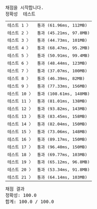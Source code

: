 <pre class="console-content"><div></div><div class="console-heading">채점을 시작합니다.</div><div class="console-message">정확성  테스트</div><table class="console-test-group" data-category="correctness"><tbody><tr data-testcase-id="89312"><td valign="top" class="td-label">테스트 1 <span>〉</span></td><td class="result passed">통과 (61.96ms, 112MB)</td></tr><tr data-testcase-id="89313"><td valign="top" class="td-label">테스트 2 <span>〉</span></td><td class="result passed">통과 (45.21ms, 97.8MB)</td></tr><tr data-testcase-id="89314"><td valign="top" class="td-label">테스트 3 <span>〉</span></td><td class="result passed">통과 (44.73ms, 101MB)</td></tr><tr data-testcase-id="89315"><td valign="top" class="td-label">테스트 4 <span>〉</span></td><td class="result passed">통과 (68.47ms, 95.2MB)</td></tr><tr data-testcase-id="89316"><td valign="top" class="td-label">테스트 5 <span>〉</span></td><td class="result passed">통과 (50.91ms, 99.4MB)</td></tr><tr data-testcase-id="89317"><td valign="top" class="td-label">테스트 6 <span>〉</span></td><td class="result passed">통과 (48.44ms, 123MB)</td></tr><tr data-testcase-id="89318"><td valign="top" class="td-label">테스트 7 <span>〉</span></td><td class="result passed">통과 (37.07ms, 100MB)</td></tr><tr data-testcase-id="89319"><td valign="top" class="td-label">테스트 8 <span>〉</span></td><td class="result passed">통과 (46.39ms, 82MB)</td></tr><tr data-testcase-id="89320"><td valign="top" class="td-label">테스트 9 <span>〉</span></td><td class="result passed">통과 (77.33ms, 156MB)</td></tr><tr data-testcase-id="89321"><td valign="top" class="td-label">테스트 10 <span>〉</span></td><td class="result passed">통과 (108.61ms, 148MB)</td></tr><tr data-testcase-id="89322"><td valign="top" class="td-label">테스트 11 <span>〉</span></td><td class="result passed">통과 (81.01ms, 138MB)</td></tr><tr data-testcase-id="89323"><td valign="top" class="td-label">테스트 12 <span>〉</span></td><td class="result passed">통과 (93.82ms, 143MB)</td></tr><tr data-testcase-id="89324"><td valign="top" class="td-label">테스트 13 <span>〉</span></td><td class="result passed">통과 (83.45ms, 158MB)</td></tr><tr data-testcase-id="89325"><td valign="top" class="td-label">테스트 14 <span>〉</span></td><td class="result passed">통과 (82.04ms, 150MB)</td></tr><tr data-testcase-id="89326"><td valign="top" class="td-label">테스트 15 <span>〉</span></td><td class="result passed">통과 (73.06ms, 148MB)</td></tr><tr data-testcase-id="89327"><td valign="top" class="td-label">테스트 16 <span>〉</span></td><td class="result passed">통과 (89.17ms, 150MB)</td></tr><tr data-testcase-id="89328"><td valign="top" class="td-label">테스트 17 <span>〉</span></td><td class="result passed">통과 (96.40ms, 150MB)</td></tr><tr data-testcase-id="89329"><td valign="top" class="td-label">테스트 18 <span>〉</span></td><td class="result passed">통과 (69.77ms, 103MB)</td></tr><tr data-testcase-id="89330"><td valign="top" class="td-label">테스트 19 <span>〉</span></td><td class="result passed">통과 (65.12ms, 96.8MB)</td></tr><tr data-testcase-id="89331"><td valign="top" class="td-label">테스트 20 <span>〉</span></td><td class="result passed">통과 (53.34ms, 91.8MB)</td></tr><tr data-testcase-id="89332"><td valign="top" class="td-label">테스트 21 <span>〉</span></td><td class="result passed">통과 (64.14ms, 103MB)</td></tr></tbody></table><div class="console-heading">채점 결과</div><div class="console-message">정확성: 100.0</div><div class="console-message">합계: 100.0 / 100.0</div></pre>
